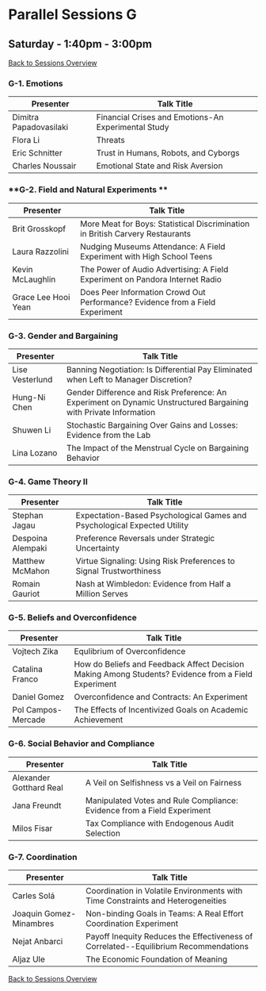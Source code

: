# Parallel Sessions G
## Saturday - 1:40pm - 3:00pm
[Back to Sessions Overview](README.md)

### **G-1. Emotions**

Presenter     | Talk Title
--------------|------------
Dimitra Papadovasilaki | Financial Crises and Emotions-An Experimental Study
Flora Li | Threats
Eric Schnitter |	Trust in Humans, Robots, and Cyborgs
Charles Noussair | Emotional State and Risk Aversion

### **G-2. Field and Natural Experiments **

Presenter     | Talk Title
--------------|------------
Brit Grosskopf | More Meat for Boys: Statistical Discrimination in British Carvery Restaurants
Laura Razzolini  | Nudging Museums Attendance: A Field Experiment with High School Teens
Kevin McLaughlin |	The Power of Audio Advertising: A Field Experiment on Pandora Internet Radio
Grace Lee Hooi Yean | Does Peer Information Crowd Out Performance? Evidence from a Field Experiment

### **G-3. Gender and Bargaining**

Presenter     | Talk Title
--------------|------------
Lise Vesterlund | Banning Negotiation: Is Differential Pay Eliminated when Left to Manager Discretion?
Hung-Ni Chen   | Gender Difference and Risk Preference: An Experiment on Dynamic Unstructured Bargaining with Private Information
Shuwen Li  | Stochastic Bargaining Over Gains and Losses: Evidence from the Lab
Lina Lozano  | The Impact of the Menstrual Cycle on Bargaining Behavior

### **G-4. Game Theory II**

Presenter     | Talk Title
--------------|------------
Stephan Jagau  | Expectation-Based Psychological Games and Psychological Expected Utility
Despoina Alempaki | Preference Reversals under Strategic Uncertainty
Matthew McMahon  | Virtue Signaling: Using Risk Preferences to Signal Trustworthiness
Romain  Gauriot  | Nash at Wimbledon: Evidence from Half a Million Serves

### **G-5. Beliefs and Overconfidence**

Presenter     | Talk Title
--------------|------------
Vojtech Zika  | Equlibrium of Overconfidence
Catalina Franco  | How do Beliefs and Feedback Affect Decision Making Among Students? Evidence from a Field Experiment
Daniel Gomez  | Overconfidence and Contracts: An Experiment
Pol Campos-Mercade   | The Effects of Incentivized Goals on Academic Achievement

### **G-6. Social Behavior and Compliance**

Presenter     | Talk Title
--------------|------------
Alexander Gotthard Real | A Veil on Selfishness vs a Veil on Fairness
Jana Freundt  | Manipulated Votes and Rule Compliance: Evidence from a Field Experiment
Milos Fisar  | Tax Compliance with Endogenous Audit Selection 

### **G-7. Coordination**

Presenter     | Talk Title
--------------|------------
Carles Solá   | Coordination in Volatile Environments with Time Constraints and Heterogeneities
Joaquin Gomez-Minambres   | Non-binding Goals in Teams: A Real Effort Coordination Experiment
Nejat Anbarci   |Payoff Inequity Reduces the Effectiveness of Correlated--Equilibrium Recommendations
Aljaz Ule 	  | The Economic Foundation of Meaning

[Back to Sessions Overview](README.md)
